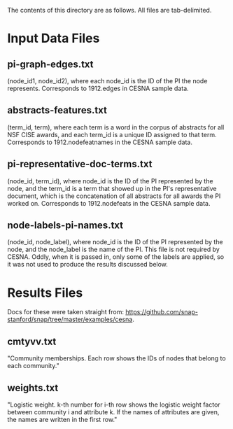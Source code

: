 The contents of this directory are as follows. All files are tab-delimited.

Input Data Files
================

pi-graph-edges.txt
------------------

(node_id1, node_id2), where each node_id is the ID of the PI the node represents.
Corresponds to 1912.edges in CESNA sample data.

abstracts-features.txt
----------------------

(term_id, term), where each term is a word in the corpus of abstracts for all
NSF CISE awards, and each term_id is a unique ID assigned to that term.
Corresponds to 1912.nodefeatnames in the CESNA sample data.

pi-representative-doc-terms.txt
-------------------------------

(node_id, term_id), where node_id is the ID of the PI represented by the node,
and the term_id is a term that showed up in the PI's representative document,
which is the concatenation of all abstracts for all awards the PI worked on.
Corresponds to 1912.nodefeats in the CESNA sample data.

node-labels-pi-names.txt
------------------------

(node_id, node_label), where node_id is the ID of the PI represented by the
node, and the node_label is the name of the PI. This file is not required by
CESNA. Oddly, when it is passed in, only some of the labels are applied, so it
was not used to produce the results discussed below.


Results Files
=============

Docs for these were taken straight from:
https://github.com/snap-stanford/snap/tree/master/examples/cesna.

cmtyvv.txt
----------

"Community memberships. Each row shows the IDs of nodes that belong to each
community."

weights.txt
-----------

"Logistic weight. k-th number for i-th row shows the logistic weight factor
between community i and attribute k. If the names of attributes are given, the
names are written in the first row."
